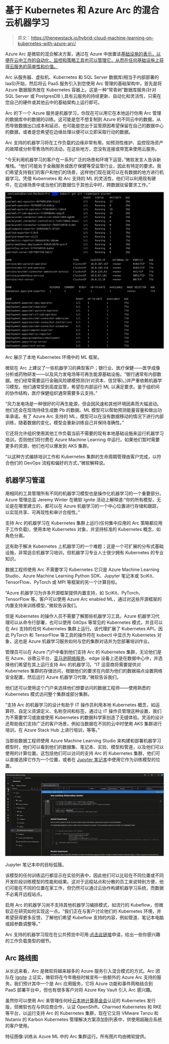 # 基于 Kubernetes 和 Azure Arc 的混合云机器学习

> 原文：<https://thenewstack.io/hybrid-cloud-machine-learning-on-kubernetes-with-azure-arc/>

Azure Arc 是微软的混合解决方案，通过在 Azure 中放置该[基础设施的表示，以便在云中工作的自动化、监控和策略工具也可以管理它，从而在任何基础设施上获得云服务的简单性和价值。](https://thenewstack.io/azure-arc-is-a-control-plane-to-orchestrate-hybrid-cloud-systems/)

Arc 从服务器、虚拟机、Kubernetes 和 SQL Server 数据库(相当于内部部署的 IaaS)开始，然后将云 PaaS 服务引入到您使用 Arc 管理的基础架构中，首先是将 Azure 数据服务放在 Kubernetes 容器上。这是一种“常青树”数据库服务(针对 SQL Server 或 PostgresDB ),具有云服务的持续更新、自动化和灵活性，只需在您自己的硬件或其他云中的基础架构上运行即可。

Arc 的下一个 Azure 服务是机器学习，你现在可以用它在本地运行你用 Arc 管理的数据库中的数据的训练。这可能是您不想复制到 Azure 的不同云中的数据，从而导致数据出口成本和延迟，也可能是您出于监管原因希望保留在自己的数据中心的数据，或者是您希望在边缘处理以便可以立即采取行动的数据。

Arc 支持的机器学习将在工作负载的边缘非常有用，如预测性维护、监控现场资产的故障或分析零售场所的活动，在这些地方，您没有连接或带宽来使用云服务。

“今天利用机器学习的客户在一系列广泛的场景和环境下运营，”微软发言人告诉新堆栈。“他们可能处于金融服务或医疗保健等受监管行业，因此有特定的要求。我们希望支持我们的客户和他们的场景，这样他们现在就可以在有数据的地方进行机器学习。凭借 Kubernetes 和 Arc 支持的 ML 的灵活性，他们可以利用现有硬件，在边缘场景中或当他们的数据位于其他云中时，跨数据驻留要求工作。”

![](img/37dc4e54756183bf14346a485abcca24.png)

Arc 展示了本地 Kubernetes 环境中的 ML 框架。

微软在 Arc 上建议了一些机器学习的典型客户；银行业、医疗保健——医学成像分析或药物研发——以及风力发电场等可再生能源基础设施。“银行通常有内部数据。他们经常需要运行金融风险建模预测(针对资本、信贷等)。)并严重依赖机器学习模型。他们通常受到高度监管，希望在内部运行 ML 以满足要求。鉴于组织间的协作结构，医疗保健组织通常需要多云支持。”

“风力发电场是一种很好的可再生能源，但会因风速和其他环境因素而大幅波动。他们还会在现场持续生成数 Pb 的数据。ML 模型可以帮助预测能量容量和做出功率承诺。有了 Azure Arc 支持的 ML，模型可以在没有数据移动的情况下进行内部训练，随着数据的变化，模型会重新训练自己并保持准确性。”

它还将允许组织使用其他工作负载当前不需要的现有本地基础设施来运行机器学习培训，否则他们将付费在 Azure Machine Learning 中运行。如果他们暂时需要更多的资源，他们也可以爆发到 AKS 集群。

“以这种方式编排培训工作和 Kubernetes 集群的生命周期管理由客户完成，以符合他们的 DevOps 流程和偏好的方式，”微软解释说。

## 机器学习管道

用相同的工具管理所有不同的机器学习模型也是操作化机器学习的一个重要部分。Azure 管理总监 Jeremy Winter 在微软 Ignite 活动上解释道:“你的所有模型，无论是在哪里建立的，都可以在 Azure 机器学习的一个中心位置进行存储和跟踪，以实现共享、可再现性和审计合规性。”

支持 Arc 的机器学习在 Kubernetes 集群上运行(任何集中应用的 Arc 策略都应用于工作负载)，使用本地 Kubernetes 对象，并坚持标准的 Kubernetes 概念，如角色分离。

这有助于解决 Kubernetes 上机器学习的一个难题；这是一个可扩展的分布式基础设施，非常适合机器学习培训，但机器学习专业人士很少拥有 Kubernetes 的专业知识。

数据工程师使用 Arc 不需要学习 Kubernetes 它只是 Azure Machine Learning Studio、Azure Machine Learning Python SDK、Jupyter 笔记本或 SciKit、TensorFlow、PyTorch 或 MPI 等框架的另一个计算目标。

“Azure 机器学习为许多开源框架提供内置支持，如 SciKit、PyTorch、TensorFlow 等。客户可以使用 Azure Arc enabled ML，通过对这些开源框架的内置支持来训练模型，”微软告诉我们。

但是 Kubernetes 的操作人员不需要了解那些机器学习工具。Azure 机器学习代理可以从命令行部署，也可以使用 GitOps 等常见的 Kubernetes 模式，并且可以在 Arc 支持的任何 Kubernetes 集群上运行。该代理扩展了 Kubernetes API，因此 PyTorch 和 TensorFlow 等工具的操作符在 kubectl 中显示为 Kubernetes 对象，这也是 Azure 机器学习服务如何与您的集群对话并为您部署培训作业。

管理员可以在 Azure 门户中看到他们支持 Arc 的 Kubernetes 集群，无论他们是在 Azure、谷歌云平台、[亚马逊网络服务](https://aws.amazon.com/?utm_content=inline-mention)、edge 设备上还是在数据中心中，并选择他们希望在其上运行支持 Arc 的机器学习。“IT 运营商将需要提供对 Kubernetes 集群的存储访问，根据他们的要求在内部为他们的数据端点设置网络安全配置，然后运行 Azure 机器学习代理，”微软告诉我们。

他们还可以使用这个门户来选择他们想要访问的数据工程师——使用熟悉的 Kubernetes 模式访问整个集群或部分集群。

“支持 Arc 的机器学习的设计有助于 IT 操作员利用本地 Kubernetes 概念，如运算符、自定义资源定义、名称空间和标签。通过让 IT 操作员管理这种设置，我们为不需要学习或直接使用 Kubernetes 的数据科学家创造了无缝体验。灵活的设计还帮助我们支持广泛的客户场景，例如当数据在不同的云中时使用 AKS 集群进行培训，在 Azure Stack Hub 上进行培训，等等。”

当那些数据工程师使用 Azure Machine Learning Studio 来构建和部署机器学习模型时，他们可以看到他们的数据集、笔记本、实验、模型和管道，以及他们可以使用的计算位置。这包括他们可以访问的支持 Arc 的 Kubernetes 集群，他们可以直接选择它作为一个位置，或者在 [Jupyter 笔记本](https://thenewstack.io/jupyter-notebooks-the-web-based-dev-tool-youve-been-seeking/)中使用它作为训练模型的位置。

![](img/87abbfea281ef1dcea9b1c07f141f252.png)

Jupyter 笔记本中的目标弧簇。

该模型的任何训练运行都显示在实验列表中，因此他们可以比较在不同位置或不同开发阶段训练模型的性能和结果。这对于远程站点和分散的员工来说特别方便，他们可能在不同的位置在家工作，但仍然可以通过云协作构建机器学习系统，而数据不必离开远程站点。

启用 Arc 的机器学习尚不支持其他机器学习编排模式，如流行的 Kubeflow，但微软正在研究如何实现这一点。“我们正在与客户讨论他们的 Kubernetes 环境，并希望获得更多反馈，了解他们希望 Kubeflow 支持的内容，例如管道、笔记本电脑或超参数调整等。”

Arc 支持的机器学习现在在公共预览中可用:[点击此链接](https://forms.office.com/Pages/ResponsePage.aspx?id=v4j5cvGGr0GRqy180BHbRwZd_QnDizlCvqcJ1wm7dEFUMjQxVlVDUlVZWkxPNTAxSFc4SFVaVUhESi4u)申请，给出一些你感兴趣的工作负载类型的细节。

## Arc 路线图

从长远来看，Arc 是微软将越来越多的 Azure 服务引入混合模式的方式。Arc 团队在 [Ignite](https://myignite.microsoft.com/sessions/43a8f6f6-92d5-4729-b16c-315b5d92b2af?source=sessions) 上证实，微软将在今年晚些时候宣布一些额外的 Azure Arc 支持的服务。我们预计其中一个是 Arc 应用服务，它将 Azure 功能和事件网格结合到 PaaS 部署平台中，但也有很多客户对将 Azure Key Vault 引入 Arc 感兴趣。

虽然你可以使用 Arc 来管理任何经[云本地计算基金会](https://cncf.io/?utm_content=inline-mention)认证的 Kubernetes 发行版，但微软也在与供应商合作，认证 OpenShift、Charmed Kubernetes 和 RKE 等平台，以运行支持 Arc 的 Kubernetes 集群，现在它又将 VMware Tanzu 和 Nutanix 的 Karbon Kubernetes 管理解决方案添加到列表中，供使用超融合系统的客户使用。

特征图像:训练从 Azure ML 中的 Arc 集群运行。所有图片均由微软提供。

<svg xmlns:xlink="http://www.w3.org/1999/xlink" viewBox="0 0 68 31" version="1.1"><title>Group</title> <desc>Created with Sketch.</desc></svg>